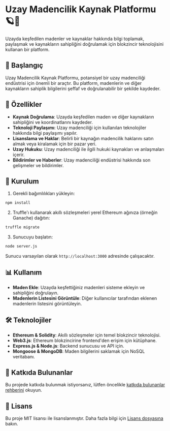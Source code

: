# Uzay Madencilik Kaynak Platformu 🪐🌌

Uzayda keşfedilen madenler ve kaynaklar hakkında bilgi toplamak, paylaşmak ve kaynakların sahipliğini doğrulamak için blokzincir teknolojisini kullanan bir platform.

## 📌 Başlangıç

Uzay Madencilik Kaynak Platformu, potansiyel bir uzay madenciliği endüstrisi için önemli bir araçtır. Bu platform, madenlerin ve diğer kaynakların sahiplik bilgilerini şeffaf ve doğrulanabilir bir şekilde kaydeder.

## 🚀 Özellikler

- **Kaynak Doğrulama**: Uzayda keşfedilen maden ve diğer kaynakların sahipliğini ve koordinatlarını kaydeder.
- **Teknoloji Paylaşımı**: Uzay madenciliği için kullanılan teknolojiler hakkında bilgi paylaşımı yapılır.
- **Lisanslama ve Haklar**: Belirli bir kaynağın madencilik haklarını satın almak veya kiralamak için bir pazar yeri.
- **Uzay Hukuku**: Uzay madenciliği ile ilgili hukuki kaynakları ve anlaşmaları içerir.
- **Bildirimler ve Haberler**: Uzay madenciliği endüstrisi hakkında son gelişmeler ve bildirimler.

## 🔧 Kurulum

1. Gerekli bağımlılıkları yükleyin:

```bash
npm install
```

2. Truffle'ı kullanarak akıllı sözleşmeleri yerel Ethereum ağınıza (örneğin Ganache) dağıtın:

```bash
truffle migrate
```

3. Sunucuyu başlatın:

```bash
node server.js
```

Sunucu varsayılan olarak `http://localhost:3000` adresinde çalışacaktır.

## 📊 Kullanım

- **Maden Ekle**: Uzayda keşfettiğiniz madenleri sisteme ekleyin ve sahipliğini doğrulayın.
- **Madenlerin Listesini Görüntüle**: Diğer kullanıcılar tarafından eklenen madenlerin listesini görüntüleyin.

## 🛠️ Teknolojiler

- **Ethereum & Solidity**: Akıllı sözleşmeler için temel blokzincir teknolojisi.
- **Web3.js**: Ethereum blokzincirine frontend'den erişim için kütüphane.
- **Express.js & Node.js**: Backend sunucusu ve API için.
- **Mongoose & MongoDB**: Maden bilgilerini saklamak için NoSQL veritabanı.

## 👥 Katkıda Bulunanlar

Bu projede katkıda bulunmak istiyorsanız, lütfen öncelikle [katkıda bulunanlar rehberini](CONTRIBUTING.md) okuyun.

## 📜 Lisans

Bu proje MIT lisansı ile lisanslanmıştır. Daha fazla bilgi için [Lisans dosyasına](LICENSE) bakın.
